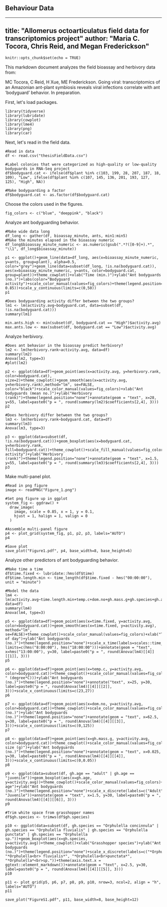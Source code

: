 ## Behaviour Data
---
title: "Allomerus octoarticulatus field data for transcriptomics project"
author: "Maria C. Tocora, Chris Reid, and Megan Frederickson"
---

```{r setup, include=FALSE}
knitr::opts_chunk$set(echo = TRUE)
```

This markdown document analyzes the field bioassay and herbivory data from:

MC Tocora, C Reid, H Xue, ME Frederickson. Going viral: transcriptomics of an Amazonian ant-plant symbiosis reveals viral infections correlate with ant ‘bodyguard’ behavior. In preparation.

First, let's load packages. 

```{r load packages, warning=FALSE, message=FALSE}
library(tidyverse)
library(lubridate)
library(cowplot)
library(lme4)
library(png)
library(car)
```

Next, let's read in the field data.

```{r load and clean data, warning=FALSE, message=FALSE}
#Read in data
df <- read.csv("thesisFieldData.csv")

#Label colonies that were categorized as high-quality or low-quality bodyguards in RNA-Seq project
df$bodyguard.cat <- ifelse(df$plant %in% c(103, 199, 28, 207, 187, 18, 109), "Low", ifelse(df$plant %in% c(107, 145, 136, 201, 193, 127, 125), "High", NA))

#Make bodyguarding a factor
df$bodyguard.cat <- as.factor(df$bodyguard.cat)
```

Choose the colors used in the figures. 

```{r set figure colors, warning=FALSE, message=FALSE}
fig_colors <- c("blue", "deeppink", "black")
```

Analyze ant bodyguarding behavior. 

```{r ant bodyguard behavior, warning=FALSE, message=FALSE}
#Make wide data long
df_long <- gather(df, bioassay_minute, ants, min1:min5)
#Make the minutes elapsed in the bioassay numeric
df_long$bioassay_minute_numeric <- as.numeric(gsub(".*?([0-9]+).*", "\\1", df_long$bioassay_minute))

p1 <- ggplot()+geom_line(data=df_long, aes(x=bioassay_minute_numeric, y=ants, group=plant), alpha=0.5, color="grey")+geom_line(data=subset(df_long, !is.na(bodyguard.cat)), aes(x=bioassay_minute_numeric, y=ants, color=bodyguard.cat, group=plant))+theme_cowplot()+xlab("Time (min.)")+ylab("Ant bodyguards (no.)")+labs(color="Bodyguard activity")+scale_color_manual(values=fig_colors)+theme(legend.position=c(0.1, 0.85))+scale_y_continuous(limits=c(0,50))
p1

#Does bodyguarding activity differ between the two groups? 
lm1 <- lm(activity.avg~bodyguard.cat, data=subset(df, !is.na(bodyguard.cat)))
summary(lm1)

min.ants.high <- min(subset(df, bodyguard.cat == "High")$activity.avg)
max.ants.low <- max(subset(df, bodyguard.cat == "Low")$activity.avg)

```
Analyze herbivory.

```{r herbivory, warning=FALSE, message=FALSE}
#Does ant behavior in the bioassay predict herbivory? 
lm2 <- lm(herbivory.rank~activity.avg, data=df)
summary(lm2)
Anova(lm2, type=3)
#plot(lm2)

p2 <- ggplot(data=df)+geom_point(aes(x=activity.avg, y=herbivory.rank, color=bodyguard.cat), size=2)+theme_cowplot()+geom_smooth(aes(x=activity.avg, y=herbivory.rank),method="lm", se=FALSE, color="black")+scale_color_manual(values=fig_colors)+xlab("Ant bodyguards (mean no.)")+ylab("Herbivory (rank)")+theme(legend.position="none")+annotate(geom = "text", x=28, y=55, label=paste0("p = ", round(summary(lm2)$coefficients[2,4], 3)))
p2

#Does herbivory differ between the two groups? 
lm3 <- lm(herbivory.rank~bodyguard.cat, data=df)
summary(lm3)
Anova(lm3, type=3)

p3 <- ggplot(data=subset(df, !is.na(bodyguard.cat)))+geom_boxplot(aes(x=bodyguard.cat, y=herbivory.rank, fill=bodyguard.cat))+theme_cowplot()+scale_fill_manual(values=fig_colors)+xlab("Bodyguard activity")+ylab("Herbivory (rank)")+theme(legend.position="none")+annotate(geom = "text", x=1.5, y=55, label=paste0("p = ", round(summary(lm3)$coefficients[2,4], 3)))
p3
```

Make multi-panel plot. 

```{r multipanel plot, warning=FALSE, message=FALSE}
#Read in png figure
image <- readPNG("Figure_1.png")

#Set png figure up in ggplot
system_fig <- ggdraw() +
  draw_image(
    image, scale = 0.85, x = 1, y = 0.1,
    hjust = 1, halign = 1, valign = 0
  )  

#Assemble multi-panel figure
p4 <- plot_grid(system_fig, p1, p2, p3, labels="AUTO")
p4

#Save plot
save_plot("Figure1.pdf", p4, base_width=8, base_height=6)
```

Analyze other predictors of ant bodyguarding behavior.

```{r other predictors, warning=FALSE, message=FALSE}
#Make time a time 
df$time.fixed <- lubridate::hms(df$time)
df$time.length.min <- time_length(df$time.fixed - hms("00:00:00"), unit = "minute")

#Model the data
lm4 <- lm(activity.avg~time.length.min+temp.c+dom.no+gh.mass.g+gh.species+gh.age, data=df)
summary(lm4)
Anova(lm4, type=3)

p5 <- ggplot(data=df)+geom_point(aes(x=time.fixed, y=activity.avg, color=bodyguard.cat))+geom_smooth(aes(x=time.fixed, y=activity.avg), method="lm", se=FALSE)+theme_cowplot()+scale_color_manual(values=fig_colors)+xlab("Time of day")+ylab("Ant bodyguards (no.)")+theme(legend.position="none")+scale_x_time(labels=scales::time_format("%H:%M"), limits=c(hms("8:00:00"), hms("18:00:00")))+annotate(geom = "text", x=hms("13:00:00"), y=30, label=paste0("p = ", round(Anova(lm4)[[4]][[1]], 3)))
p5

p6 <- ggplot(data=df)+geom_point(aes(x=temp.c, y=activity.avg, color=bodyguard.cat))+theme_cowplot()+scale_color_manual(values=fig_colors)+xlab(expression("Temperature " (degree*C)))+ylab("Ant bodyguards (no.)")+theme(legend.position="none")+annotate("text", x=25, y=30, label=paste0("p = ", round(Anova(lm4)[[4]][[2]], 3)))+scale_x_continuous(limits=c(23,27))
p6

p7 <- ggplot(data=df)+geom_point(aes(x=dom.no, y=activity.avg, color=bodyguard.cat))+theme_cowplot()+scale_color_manual(values=fig_colors)+xlab("Domatia (no.)")+ylab("Ant bodyguards (no.)")+theme(legend.position="none")+annotate(geom = "text", x=62.5, y=30, label=paste0("p = ", round(Anova(lm4)[[4]][[3]], 3)))+scale_x_continuous(limits=c(0,125))
p7

p8 <- ggplot(data=df)+geom_point(aes(x=gh.mass.g, y=activity.avg, color=bodyguard.cat))+theme_cowplot()+scale_color_manual(values=fig_colors)+xlab("Grasshopper size (g)")+ylab("Ant bodyguards (no.)")+theme(legend.position="none")+annotate(geom = "text", x=0.025, y=30, label=paste0("p = ", round(Anova(lm4)[[4]][[4]], 3)))+scale_x_continuous(limits=c(0,0.05))
p8

p9 <- ggplot(data=subset(df, gh.age == "adult" | gh.age == "juvenile"))+geom_boxplot(aes(x=gh.age, y=activity.avg))+theme_cowplot()+scale_color_manual(values=fig_colors)+xlab("Grasshopper age")+ylab("Ant bodyguards (no.)")+theme(legend.position="none")+scale_x_discrete(labels=c("Adult", "Juvenile"))+annotate(geom = "text", x=1.5, y=30, label=paste0("p = ", round(Anova(lm4)[[4]][[6]], 3)))
p9

#Trim white space from grasshopper names
df$gh.species <- trimws(df$gh.species)

p10 <- ggplot(data=subset(df, gh.species == "Orphulella concinnula" | gh.species == "Orphulella fluvialis" | gh.species == "Orphulella punctata" | gh.species == "Orphulella sp."))+geom_boxplot(aes(x=gh.species, y=activity.avg))+theme_cowplot()+xlab("Grasshopper species")+ylab("Ant bodyguards (no.)")+theme(legend.position="none")+scale_x_discrete(labels=c("*Orphulella<br>concinnula*", "*Orphulella<br> fluvialis*", "*Orphulella<br>punctata*", "*Orphulella*<br>sp."))+theme(axis.text.x = ggtext::element_markdown())+annotate(geom = "text", x=2.5, y=30, label=paste0("p = ", round(Anova(lm4)[[4]][[5]], 3)))
p10

p11 <- plot_grid(p5, p6, p7, p8, p9, p10, nrow=3, ncol=2, align = "h", labels="AUTO")
p11

save_plot("FigureS1.pdf", p11, base_width=8, base_height=12)
```
